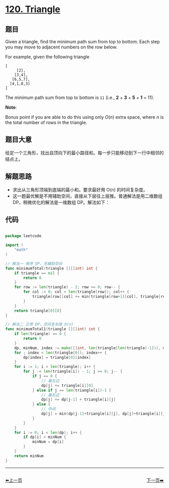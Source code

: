 # [120. Triangle](https://leetcode.com/problems/triangle/)


## 题目

Given a triangle, find the minimum path sum from top to bottom. Each step you may move to adjacent numbers on the row below.

For example, given the following triangle

    [
         [2],
        [3,4],
       [6,5,7],
      [4,1,8,3]
    ]

The minimum path sum from top to bottom is `11` (i.e., **2** + **3** + **5** + **1** = 11).

**Note**:

Bonus point if you are able to do this using only *O*(*n*) extra space, where *n* is the total number of rows in the triangle.


## 题目大意

给定一个三角形，找出自顶向下的最小路径和。每一步只能移动到下一行中相邻的结点上。


## 解题思路

- 求出从三角形顶端到底端的最小和。要求最好用 O(n) 的时间复杂度。
- 这一题最优解是不用辅助空间，直接从下层往上层推。普通解法是用二维数组 DP，稍微优化的解法是一维数组 DP。解法如下：


## 代码

```go

package leetcode

import (
	"math"
)

// 解法一 倒序 DP，无辅助空间
func minimumTotal(triangle [][]int) int {
	if triangle == nil {
		return 0
	}
	for row := len(triangle) - 2; row >= 0; row-- {
		for col := 0; col < len(triangle[row]); col++ {
			triangle[row][col] += min(triangle[row+1][col], triangle[row+1][col+1])
		}
	}
	return triangle[0][0]
}

// 解法二 正常 DP，空间复杂度 O(n)
func minimumTotal1(triangle [][]int) int {
	if len(triangle) == 0 {
		return 0
	}
	dp, minNum, index := make([]int, len(triangle[len(triangle)-1])), math.MaxInt64, 0
	for ; index < len(triangle[0]); index++ {
		dp[index] = triangle[0][index]
	}
	for i := 1; i < len(triangle); i++ {
		for j := len(triangle[i]) - 1; j >= 0; j-- {
			if j == 0 {
				// 最左边
				dp[j] += triangle[i][0]
			} else if j == len(triangle[i])-1 {
				// 最右边
				dp[j] += dp[j-1] + triangle[i][j]
			} else {
				// 中间
				dp[j] = min(dp[j-1]+triangle[i][j], dp[j]+triangle[i][j])
			}
		}
	}
	for i := 0; i < len(dp); i++ {
		if dp[i] < minNum {
			minNum = dp[i]
		}
	}
	return minNum
}

```
----------------------------------------------
<div style="display: flex;justify-content: space-between;align-items: center;">
<p><a href="https://books.halfrost.com/leetcode/ChapterFour/0118.Pascals-Triangle/">⬅️上一页</a></p>
<p><a href="https://books.halfrost.com/leetcode/ChapterFour/0121.Best-Time-to-Buy-and-Sell-Stock/">下一页➡️</a></p>
</div>
